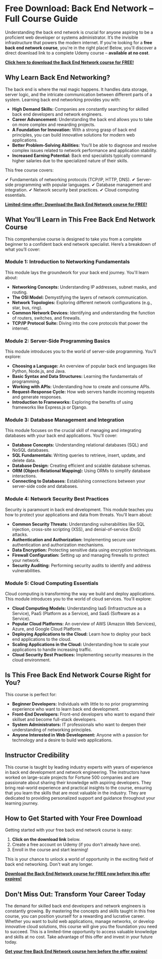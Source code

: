 # Free Download: Back End Network – Full Course Guide

Understanding the back end network is crucial for anyone aspiring to be a proficient web developer or systems administrator. It’s the invisible infrastructure that powers the modern internet. If you're looking for a **free back end network course**, you're in the right place! Below, you'll discover a direct download link to a complete Udemy course – **available at no cost**.

[**Click here to download the Back End Network course for FREE!**](https://udemywork.com/back-end-network)

## Why Learn Back End Networking?

The back end is where the real magic happens. It handles data storage, server logic, and the intricate communication between different parts of a system. Learning back end networking provides you with:

*   **High Demand Skills:** Companies are constantly searching for skilled back end developers and network engineers.
*   **Career Advancement:** Understanding the back end allows you to take on more complex and rewarding projects.
*   **A Foundation for Innovation:** With a strong grasp of back end principles, you can build innovative solutions for modern web applications.
*   **Better Problem-Solving Abilities:** You’ll be able to diagnose and resolve complex issues related to network performance and application stability.
*   **Increased Earning Potential:** Back end specialists typically command higher salaries due to the specialized nature of their skills.

This free course covers:

✔ Fundamentals of networking protocols (TCP/IP, HTTP, DNS).
✔ Server-side programming with popular languages.
✔ Database management and integration.
✔ Network security best practices.
✔ Cloud computing essentials.

[**Limited-time offer: Download the Back End Network course for FREE!**](https://udemywork.com/back-end-network)

## What You'll Learn in This Free Back End Network Course

This comprehensive course is designed to take you from a complete beginner to a confident back end network specialist. Here’s a breakdown of what you’ll cover:

### **Module 1: Introduction to Networking Fundamentals**

This module lays the groundwork for your back end journey. You'll learn about:

*   **Networking Concepts:** Understanding IP addresses, subnet masks, and routing.
*   **The OSI Model:** Demystifying the layers of network communication.
*   **Network Topologies:** Exploring different network configurations (e.g., star, bus, ring).
*   **Common Network Devices:** Identifying and understanding the function of routers, switches, and firewalls.
*   **TCP/IP Protocol Suite:** Diving into the core protocols that power the internet.

### **Module 2: Server-Side Programming Basics**

This module introduces you to the world of server-side programming. You'll explore:

*   **Choosing a Language:** An overview of popular back end languages like Python, Node.js, and Java.
*   **Basic Syntax and Data Structures:** Learning the fundamentals of programming.
*   **Working with APIs:** Understanding how to create and consume APIs.
*   **Request-Response Cycle:** How web servers handle incoming requests and generate responses.
*   **Introduction to Frameworks:** Exploring the benefits of using frameworks like Express.js or Django.

### **Module 3: Database Management and Integration**

This module focuses on the crucial skill of managing and integrating databases with your back end applications. You'll cover:

*   **Database Concepts:** Understanding relational databases (SQL) and NoSQL databases.
*   **SQL Fundamentals:** Writing queries to retrieve, insert, update, and delete data.
*   **Database Design:** Creating efficient and scalable database schemas.
*   **ORM (Object-Relational Mapping):** Using ORMs to simplify database interactions.
*   **Connecting to Databases:** Establishing connections between your server-side code and databases.

### **Module 4: Network Security Best Practices**

Security is paramount in back end development. This module teaches you how to protect your applications and data from threats. You'll learn about:

*   **Common Security Threats:** Understanding vulnerabilities like SQL injection, cross-site scripting (XSS), and denial-of-service (DoS) attacks.
*   **Authentication and Authorization:** Implementing secure user authentication and authorization mechanisms.
*   **Data Encryption:** Protecting sensitive data using encryption techniques.
*   **Firewall Configuration:** Setting up and managing firewalls to protect your network.
*   **Security Auditing:** Performing security audits to identify and address vulnerabilities.

### **Module 5: Cloud Computing Essentials**

Cloud computing is transforming the way we build and deploy applications. This module introduces you to the world of cloud services. You'll explore:

*   **Cloud Computing Models:** Understanding IaaS (Infrastructure as a Service), PaaS (Platform as a Service), and SaaS (Software as a Service).
*   **Popular Cloud Platforms:** An overview of AWS (Amazon Web Services), Azure, and Google Cloud Platform.
*   **Deploying Applications to the Cloud:** Learn how to deploy your back end applications to the cloud.
*   **Scaling Applications in the Cloud:** Understanding how to scale your applications to handle increasing traffic.
*   **Cloud Security Best Practices:** Implementing security measures in the cloud environment.

## Is This Free Back End Network Course Right for You?

This course is perfect for:

*   **Beginner Developers:** Individuals with little to no prior programming experience who want to learn back end development.
*   **Front-End Developers:** Front-end developers who want to expand their skillset and become full-stack developers.
*   **System Administrators:** IT professionals who want to deepen their understanding of networking principles.
*   **Anyone Interested in Web Development:** Anyone with a passion for technology and a desire to build web applications.

## Instructor Credibility

This course is taught by leading industry experts with years of experience in back end development and network engineering. The instructors have worked on large-scale projects for Fortune 500 companies and are passionate about sharing their knowledge with aspiring developers. They bring real-world experience and practical insights to the course, ensuring that you learn the skills that are most valuable in the industry. They are dedicated to providing personalized support and guidance throughout your learning journey.

## How to Get Started with Your Free Download

Getting started with your free back end network course is easy:

1.  **Click on the download link** below.
2.  Create a free account on Udemy (if you don't already have one).
3.  Enroll in the course and start learning!

This is your chance to unlock a world of opportunity in the exciting field of back end networking. Don't wait any longer.

[**Download the Back End Network course for FREE now before this offer expires!**](https://udemywork.com/back-end-network)

## Don't Miss Out: Transform Your Career Today

The demand for skilled back end developers and network engineers is constantly growing. By mastering the concepts and skills taught in this free course, you can position yourself for a rewarding and lucrative career. Whether you want to build web applications, manage networks, or develop innovative cloud solutions, this course will give you the foundation you need to succeed. This is a limited-time opportunity to access valuable knowledge and skills at no cost. Take advantage of this offer and invest in your future today.

[**Get your free Back End Network course here before the offer expires!**](https://udemywork.com/back-end-network)

